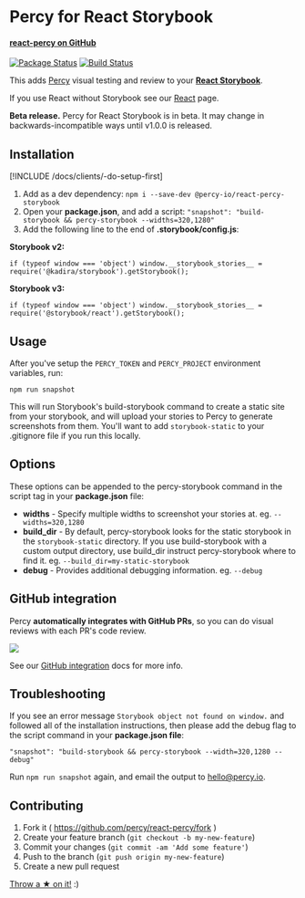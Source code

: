 # Percy for React Storybook
#### [react-percy on GitHub <i class="fa fa-github" aria-hidden="true"></i>](https://github.com/percy/react-percy)

[![Package Status](https://img.shields.io/npm/v/@percy-io/react-percy-storybook.svg)](https://www.npmjs.com/package/@percy-io/react-percy-storybook)
[![Build Status](https://travis-ci.org/percy/react-percy.svg?branch=master)](https://travis-ci.org/percy/react-percy)

This adds [Percy](https://percy.io) visual testing and review to your [**React Storybook**](https://storybooks.js.org/).  

If you use React without Storybook see our [React](/docs/clients/javascript/react) page.

<div class="Alert Alert--warning">

**Beta release.** Percy for React Storybook is in beta. It may change in backwards-incompatible ways until v1.0.0 is released.

</div>

## Installation

[!INCLUDE /docs/clients/-do-setup-first]

1. Add as a dev dependency: `npm i --save-dev @percy-io/react-percy-storybook`
1. Open your **package.json**, and add a script: `"snapshot": "build-storybook && percy-storybook --widths=320,1280"`
1. Add the following line to the end of **.storybook/config.js**:

**Storybook v2:**

`if (typeof window === 'object') window.__storybook_stories__ = require('@kadira/storybook').getStorybook();`

**Storybook v3:**

`if (typeof window === 'object') window.__storybook_stories__ = require('@storybook/react').getStorybook();`


## Usage

After you've setup the `PERCY_TOKEN` and `PERCY_PROJECT` environment variables, run:

`npm run snapshot`

This will run Storybook's build-storybook command to create a static site from your storybook, and will upload your stories to Percy to generate screenshots from them.  You'll want to add `storybook-static` to your .gitignore file if you run this locally.

## Options

These options can be appended to the percy-storybook command in the script tag in your **package.json** file:

* **widths** - Specify multiple widths to screenshot your stories at.  eg. `--widths=320,1280`
* **build_dir** - By default, percy-storybook looks for the static storybook in the `storybook-static` directory.  If you use build-storybook with a custom output directory, use build_dir instruct percy-storybook where to find it. eg. `--build_dir=my-static-storybook`
* **debug** - Provides additional debugging information. eg. `--debug`

## GitHub integration

Percy **automatically integrates with GitHub PRs**, so you can do visual reviews with each PR's code review.

![](https://cloud.githubusercontent.com/assets/75300/13929974/13750b2c-ef5a-11e5-9a87-3ad3b335cc0d.png)

See our [GitHub integration](/docs/learn/github-integration) docs for more info.

## Troubleshooting

If you see an error message `Storybook object not found on window.` and followed all of the installation instructions, then please add the debug flag to the script command in your **package.json file**:

`"snapshot": "build-storybook && percy-storybook --width=320,1280 --debug"`

Run `npm run snapshot` again, and email the output to [hello@percy.io](mailto:hello@percy.io).


## Contributing

1. Fork it ( https://github.com/percy/react-percy/fork )
2. Create your feature branch (`git checkout -b my-new-feature`)
3. Commit your changes (`git commit -am 'Add some feature'`)
4. Push to the branch (`git push origin my-new-feature`)
5. Create a new pull request

[Throw a ★ on it!](https://github.com/percy/react-percy) :)
